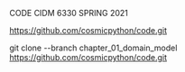 CODE CIDM 6330 SPRING 2021

https://github.com/cosmicpython/code.git

git clone --branch chapter_01_domain_model https://github.com/cosmicpython/code.git